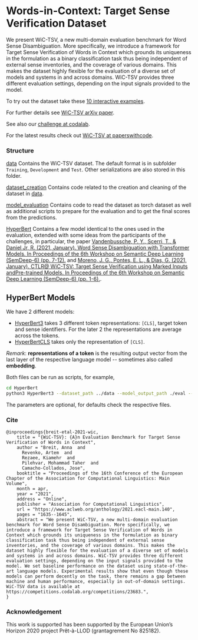 # Words-in-Context: Target Sense Verification Dataset

We present WiC-TSV, a new multi-domain evaluation benchmark for Word Sense Disambiguation. More specifically, we introduce a framework for Target Sense Verification of Words in Context which grounds its uniqueness in the formulation as a binary classification task thus being independent of external sense inventories, and the coverage of various domains. This makes the dataset highly flexible for the evaluation of a diverse set of models and systems in and across domains. WiC-TSV provides three different evaluation settings, depending on the input signals provided to the model.

To try out the dataset take these [10 interactive examples](https://www.surveymonkey.com/r/LHYWXPV).

For further details see [WiC-TSV arXiv paper](https://arxiv.org/abs/2004.15016).

See also our [challenge at codalab](https://competitions.codalab.org/competitions/23683).

For the latest results check out [WiC-TSV at paperswithcode](https://paperswithcode.com/dataset/wic-tsv).

### Structure

[data](./data) Contains the WiC-TSV dataset. The default format is in subfolder `Training`, `Development` and `Test`.
Other serializations are also stored in this folder.

[dataset_creation](./dataset_creation) Contains code related to the creation and cleaning of the dataset
in [data](./data).

[model_evaluation](./model_evaluation) Contains code  to read the dataset as torch dataset as well as additional scripts to prepare for the
evaluation and to get the final scores from the predictions.

[HyperBert](./HyperBert) Contains a few model identical to the ones used in the evaluation, extended with some ideas from the participants of the challenges, in particular, the paper [Vandenbussche, P. Y., Scerri, T., & Daniel Jr, R. (2021, January). Word Sense Disambiguation with Transformer Models. In Proceedings of the 6th Workshop on Semantic Deep Learning (SemDeep-6) (pp. 7-12).](https://www.aclweb.org/anthology/2021.semdeep-1.pdf) and [Moreno, J. G., Pontes, E. L., & Dias, G. (2021, January). CTLR@ WiC-TSV: Target Sense Verification using Marked Inputs andPre-trained Models. In Proceedings of the 6th Workshop on Semantic Deep Learning (SemDeep-6) (pp. 1-6).](https://www.aclweb.org/anthology/2021.semdeep-1.1.pdf).

## HyperBert Models

We have 2 different models:

* [HyperBert3](./HyperBert/HyperBert3.py) takes 3 different token representations: `[CLS]`, target token and sense identifiers. For the later 2 the representations are average across the tokens.
* [HyperBertCLS](./HyperBert/HyperBertCLS.py) takes only the representation of `[CLS]`.

*Remark*: **representations of a token** is the resulting output vector from the last layer of the respective language model -- sometimes also called **embedding**.

Both files can be run as scripts, for example, 
```bash
cd HyperBert
python3 HyperBert3 --dataset_path ../data --model_output_path ./eval --model_name bert-base-uncased
```
The parameters are optional, for defaults check the respective files.


### Cite

```
@inproceedings{breit-etal-2021-wic,
    title = "{WiC-TSV}: {A}n Evaluation Benchmark for Target Sense Verification of Words in Context",
    author = "Breit, Anna  and
      Revenko, Artem  and
      Rezaee, Kiamehr  and
      Pilehvar, Mohammad Taher  and
      Camacho-Collados, Jose",
    booktitle = "Proceedings of the 16th Conference of the European Chapter of the Association for Computational Linguistics: Main Volume",
    month = apr,
    year = "2021",
    address = "Online",
    publisher = "Association for Computational Linguistics",
    url = "https://www.aclweb.org/anthology/2021.eacl-main.140",
    pages = "1635--1645",
    abstract = "We present WiC-TSV, a new multi-domain evaluation benchmark for Word Sense Disambiguation. More specifically, we introduce a framework for Target Sense Verification of Words in Context which grounds its uniqueness in the formulation as binary classification task thus being independent of external sense inventories, and the coverage of various domains. This makes the dataset highly flexible for the evaluation of a diverse set of models and systems in and across domains. WiC-TSV provides three different evaluation settings, depending on the input signals provided to the model. We set baseline performance on the dataset using state-of-the-art language models. Experimental results show that even though these models can perform decently on the task, there remains a gap between machine and human performance, especially in out-of-domain settings. WiC-TSV data is available at https://competitions.codalab.org/competitions/23683.",
}
```

### Acknowledgement

This work is supported has been supported by the European Union’s Horizon 2020 project Prêt-à-LLOD (grantagrement No 825182).
